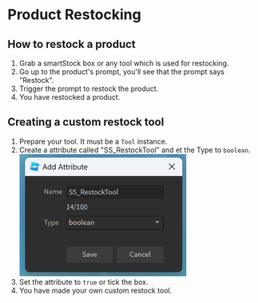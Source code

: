# Product Restocking

## How to restock a product

1. Grab a smartStock box or any tool which is used for restocking.
2. Go up to the product's prompt, you'll see that the prompt says "Restock".
3. Trigger the prompt to restock the product.
4. You have restocked a product.

## Creating a custom restock tool

1. Prepare your tool. It must be a `Tool` instance.
2. Create a attribute called "SS\_RestockTool" and et the Type to `boolean`.\
   ![](<../.gitbook/assets/image (10).png>)
3. Set the attribute to `true` or tick the box.
4. You have made your own custom restock tool.
